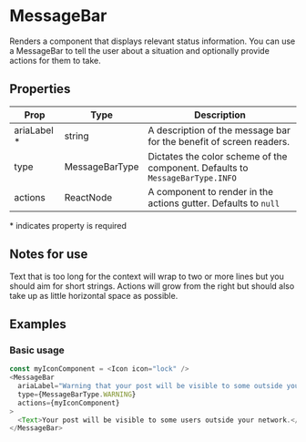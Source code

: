 # MessageBar

Renders a component that displays relevant status information. You can use a MessageBar to tell the user about a situation and optionally provide actions for them to take.


## Properties

| Prop | Type | Description |
| ---- | ---- | ----------- |
| ariaLabel * | string | A description of the message bar for the benefit of screen readers. |
| type | MessageBarType | Dictates the color scheme of the component. Defaults to `MessageBarType.INFO` |
| actions | ReactNode | A component to render in the actions gutter. Defaults to `null` |

\* indicates property is required

## Notes for use

Text that is too long for the context will wrap to two or more lines but you should aim for short strings. Actions will grow from the right but should also take up as little horizontal space as possible. 

## Examples

### Basic usage

```js
const myIconComponent = <Icon icon="lock" />
<MessageBar
  ariaLabel="Warning that your post will be visible to some outside your network"
  type={MessageBarType.WARNING}
  actions={myIconComponent}
>
  <Text>Your post will be visible to some users outside your network.</Text>
</MessageBar>
```

